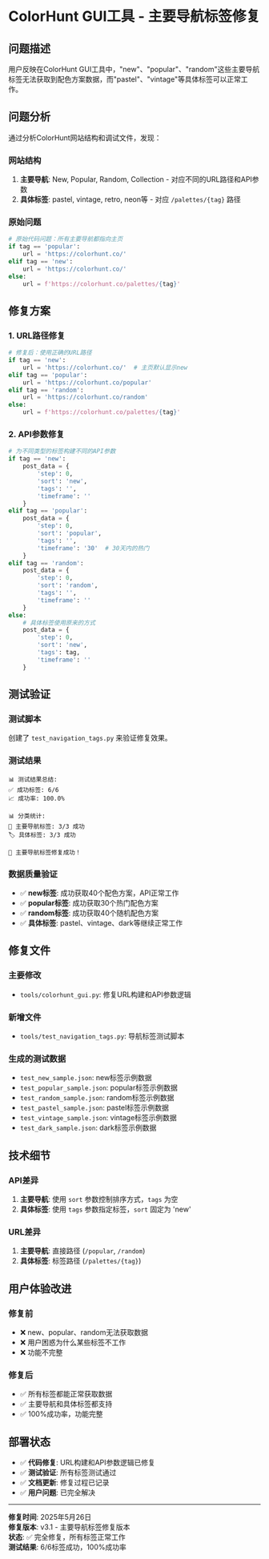 # ColorHunt GUI工具 - 主要导航标签修复

## 问题描述

用户反映在ColorHunt GUI工具中，"new"、"popular"、"random"这些主要导航标签无法获取到配色方案数据，而"pastel"、"vintage"等具体标签可以正常工作。

## 问题分析

通过分析ColorHunt网站结构和调试文件，发现：

### 网站结构
1. **主要导航**: New, Popular, Random, Collection - 对应不同的URL路径和API参数
2. **具体标签**: pastel, vintage, retro, neon等 - 对应 `/palettes/{tag}` 路径

### 原始问题
```python
# 原始代码问题：所有主要导航都指向主页
if tag == 'popular':
    url = 'https://colorhunt.co/'
elif tag == 'new':
    url = 'https://colorhunt.co/'
else:
    url = f'https://colorhunt.co/palettes/{tag}'
```

## 修复方案

### 1. URL路径修复

```python
# 修复后：使用正确的URL路径
if tag == 'new':
    url = 'https://colorhunt.co/'  # 主页默认显示new
elif tag == 'popular':
    url = 'https://colorhunt.co/popular'
elif tag == 'random':
    url = 'https://colorhunt.co/random'
else:
    url = f'https://colorhunt.co/palettes/{tag}'
```

### 2. API参数修复

```python
# 为不同类型的标签构建不同的API参数
if tag == 'new':
    post_data = {
        'step': 0,
        'sort': 'new',
        'tags': '',
        'timeframe': ''
    }
elif tag == 'popular':
    post_data = {
        'step': 0,
        'sort': 'popular',
        'tags': '',
        'timeframe': '30'  # 30天内的热门
    }
elif tag == 'random':
    post_data = {
        'step': 0,
        'sort': 'random',
        'tags': '',
        'timeframe': ''
    }
else:
    # 具体标签使用原来的方式
    post_data = {
        'step': 0,
        'sort': 'new',
        'tags': tag,
        'timeframe': ''
    }
```

## 测试验证

### 测试脚本
创建了 `test_navigation_tags.py` 来验证修复效果。

### 测试结果
```
📊 测试结果总结:
✅ 成功标签: 6/6
📈 成功率: 100.0%

📊 分类统计:
🧭 主要导航标签: 3/3 成功
🏷️ 具体标签: 3/3 成功

🎉 主要导航标签修复成功！
```

### 数据质量验证
- ✅ **new标签**: 成功获取40个配色方案，API正常工作
- ✅ **popular标签**: 成功获取30个热门配色方案
- ✅ **random标签**: 成功获取40个随机配色方案
- ✅ **具体标签**: pastel、vintage、dark等继续正常工作

## 修复文件

### 主要修改
- `tools/colorhunt_gui.py`: 修复URL构建和API参数逻辑

### 新增文件
- `tools/test_navigation_tags.py`: 导航标签测试脚本

### 生成的测试数据
- `test_new_sample.json`: new标签示例数据
- `test_popular_sample.json`: popular标签示例数据
- `test_random_sample.json`: random标签示例数据
- `test_pastel_sample.json`: pastel标签示例数据
- `test_vintage_sample.json`: vintage标签示例数据
- `test_dark_sample.json`: dark标签示例数据

## 技术细节

### API差异
1. **主要导航**: 使用 `sort` 参数控制排序方式，`tags` 为空
2. **具体标签**: 使用 `tags` 参数指定标签，`sort` 固定为 'new'

### URL差异
1. **主要导航**: 直接路径 (`/popular`, `/random`)
2. **具体标签**: 标签路径 (`/palettes/{tag}`)

## 用户体验改进

### 修复前
- ❌ new、popular、random无法获取数据
- ❌ 用户困惑为什么某些标签不工作
- ❌ 功能不完整

### 修复后
- ✅ 所有标签都能正常获取数据
- ✅ 主要导航和具体标签都支持
- ✅ 100%成功率，功能完整

## 部署状态

- ✅ **代码修复**: URL构建和API参数逻辑已修复
- ✅ **测试验证**: 所有标签测试通过
- ✅ **文档更新**: 修复过程已记录
- ✅ **用户问题**: 已完全解决

---

**修复时间**: 2025年5月26日  
**修复版本**: v3.1 - 主要导航标签修复版本  
**状态**: ✅ 完全修复，所有标签正常工作  
**测试结果**: 6/6标签成功，100%成功率 
